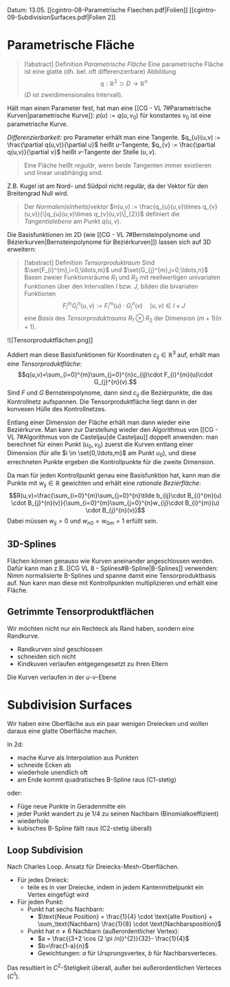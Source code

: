 Datum: 13.05.
[[cgintro-08-Parametrische Flaechen.pdf|Folien]]
[[cgintro-09-SubdivisionSurfaces.pdf|Folien 2]]

# Parametrische Fläche

> [!abstract] Definition *Parametrische Fläche*
> Eine parametrische Fläche ist eine glatte (dh. bel. oft differenzierbare) Abbildung $$q: \mathbb{R}^{2}\supset D \to \mathbb{R}^{n}$$ ($D$ ist zweidimensionales Intervall).

Hält man einen Parameter fest, hat man eine [[CG - VL 7#Parametrische Kurven|parametrische Kurve]]: $p(u) := q(u, v_{0})$ für konstantes $v_0$ ist eine parametrische Kurve.

*Differenzierbarkeit:* pro Parameter erhält man eine Tangente.
$q_{u}(u,v) := \frac{\partial q(u,v)}{\partial u}$ heißt $u$-Tangente, $q_{v} := \frac{\partial q(u,v)}{\partial v}$ heißt $v$-Tangente der Stelle $(u,v)$.

> Eine Fläche heißt *regulär*, wenn beide Tangenten immer existieren und linear unabhängig sind.

Z.B. Kugel ist am Nord- und Südpol nicht regulär, da der Vektor für den Breitengrad Null wird.

> Der *Normalen(einheits)vektor* $n(u,v) := \frac{q_{u}(u,v)\times q_{v}(u,v)}{\|q_{u}(u,v)\times q_{v}(u,v)\|_{2}}$ definiert die *Tangentialebene* am Punkt $q(u,v)$.

Die Basisfunktionen im 2D (wie [[CG - VL 7#Bernsteinpolynome und Bézierkurven|Bernsteinpolynome für Beziérkurven]]) lassen sich auf 3D erweitern:

> [!abstract] Definition *Tensorproduktraum*
> Sind $\set{F_{i}^{m},i=0,\ldots,m}$ und $\set{G_{j}^{m},j=0,\ldots,n}$ Basen zweier Funktionsräume $R_1$ und $R_2$ mit reellwertigen univariaten Funktionen über den Intervallen $I$ bzw. $J$, bilden die bivariaten Funktionen $$F_{i}^{m}G_{j}^{n}(u,v) := F_{i}^{m}(u) \cdot G_{j}^{n}(v)\quad (u,v) \in I \times J$$eine *Basis* des *Tensorproduktraums* $R_{1}\otimes R_2$ der Dimension $(m+1)(n+1)$.

![[Tensorproduktflächen.png]]

Addiert man diese Basisfunktionen für Koordinaten $c_{ij}\in \mathbb{R}^3$ auf, erhält man eine *Tensorproduktfläche*:$$q(u,v)=\sum_{i=0}^{m}\sum_{j=0}^{n}c_{ij}\cdot F_{i}^{m}(u)\cdot G_{j}^{n}(v).$$
Sind $F$ und $G$ Bernsteinpolynome, dann sind $c_{ij}$ die Beziérpunkte, die das Kontrollnetz aufspannen. Die Tensorproduktfläche liegt dann in der konvexen Hülle des Kontrollnetzes.

Entlang einer Dimension der Fläche erhält man dann wieder eine Beziérkurve.
Man kann zur Darstellung wieder den Algorithmus von [[CG - VL 7#Algorithmus von de Casteljau|de Casteljau]] doppelt anwenden: man berechnet für einen Punkt $(u_0,v_0)$ zuerst die Kurven entlang einer Dimension (für alle $i \in \set{0,\ldots,m}$ am Punkt $u_0$), und diese errechneten Punkte ergeben die Kontrollpunkte für die zweite Dimension.

Da man für jeden Kontrollpunkt genau eine Basisfunktion hat, kann man die Punkte  mit $w_{ij}\in \mathbb{R}$ gewichten und erhält eine *rationale Beziérfläche*: $$R(u,v)=\frac{\sum_{i=0}^{m}\sum_{j=0}^{n}\tilde b_{ij}\cdot B_{i}^{m}(u) \cdot B_{j}^{n}(v)}{\sum_{i=0}^{m}\sum_{j=0}^{n}w_{ij}\cdot B_{i}^{m}(u) \cdot B_{j}^{n}(v)}$$
Dabei müssen $w_{ij}>0$ und $w_{n0}=w_{0m}=1$ erfüllt sein.

## 3D-Splines

Flächen können genauso wie Kurven aneinander angeschlossen werden. 
Dafür kann man z.B. [[CG VL 8 - Splines#B-Spline|B-Splines]] verwenden: Nimm normalisierte B-Splines und spanne damit eine Tensorproduktbasis auf. Nun kann man diese mit Kontrollpunkten multiplizieren und erhält eine Fläche.

## Getrimmte Tensorproduktflächen

Wir möchten nicht nur ein Rechteck als Rand haben, sondern eine Randkurve.

- Randkurven sind geschlossen
- schneiden sich nicht
- Kindkuven verlaufen entgegengesetzt zu ihren Eltern

Die Kurven verlaufen in der $u$-$v$-Ebene

# Subdivision Surfaces

Wir haben eine Oberfläche aus ein paar wenigen Dreiecken und wollen daraus eine glatte Oberfläche machen.

In 2d:
- mache Kurve als Interpolation aus Punkten
- schneide Ecken ab
- wiederhole unendlich oft
- am Ende kommt quadratisches B-Spline raus (C1-stetig)

oder:
- Füge neue Punkte in Geradenmitte ein
- jeder Punkt wandert zu je 1/4 zu seinen Nachbarn (Binomialkoeffizient)
- wiederhole
- kubisches B-Spline fällt raus (C2-stetig überall)


## Loop Subdivision

Nach Charles Loop. Ansatz für Dreiecks-Mesh-Oberflächen.

- Für jedes Dreieck:
	- teile es in vier Dreiecke, indem in jedem Kantenmittelpunkt ein Vertex eingefügt wird
- Für jeden Punkt:
	- Punkt hat sechs Nachbarn:
		- $\text{Neue Position} = \frac{1}{4} \cdot \text{alte Position} + \sum_\text{Nachbarn} \frac{1}{8} \cdot \text{Nachbarsposition}$
	- Punkt hat $n \neq 6$ Nachbarn (außerordentlicher Vertex):
		- $a = \frac{(3+2 \cos (2 \pi /n))^{2}}{32}- \frac{1}{4}$
		- $b=\frac{1-a}{n}$
		- Gewichtungen: $a$ für Ursprungsvertex, $b$ für Nachbarsverteces.

Das resultiert in $C^2$-Stetigkeit überall, außer bei außerordentlichen Verteces ($C^{1}$).